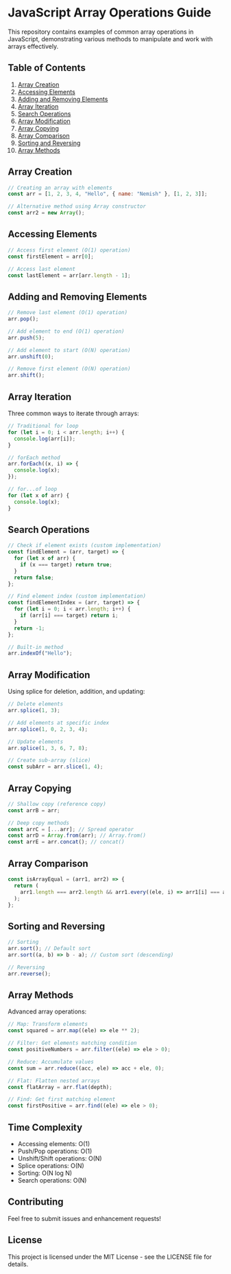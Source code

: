 # JavaScript Array Operations Guide

This repository contains examples of common array operations in JavaScript, demonstrating various methods to manipulate and work with arrays effectively.

## Table of Contents

1. [Array Creation](#array-creation)
2. [Accessing Elements](#accessing-elements)
3. [Adding and Removing Elements](#adding-and-removing-elements)
4. [Array Iteration](#array-iteration)
5. [Search Operations](#search-operations)
6. [Array Modification](#array-modification)
7. [Array Copying](#array-copying)
8. [Array Comparison](#array-comparison)
9. [Sorting and Reversing](#sorting-and-reversing)
10. [Array Methods](#array-methods)

## Array Creation

```javascript
// Creating an array with elements
const arr = [1, 2, 3, 4, "Hello", { name: "Nemish" }, [1, 2, 3]];

// Alternative method using Array constructor
const arr2 = new Array();
```

## Accessing Elements

```javascript
// Access first element (O(1) operation)
const firstElement = arr[0];

// Access last element
const lastElement = arr[arr.length - 1];
```

## Adding and Removing Elements

```javascript
// Remove last element (O(1) operation)
arr.pop();

// Add element to end (O(1) operation)
arr.push(5);

// Add element to start (O(N) operation)
arr.unshift(0);

// Remove first element (O(N) operation)
arr.shift();
```

## Array Iteration

Three common ways to iterate through arrays:

```javascript
// Traditional for loop
for (let i = 0; i < arr.length; i++) {
  console.log(arr[i]);
}

// forEach method
arr.forEach((x, i) => {
  console.log(x);
});

// for...of loop
for (let x of arr) {
  console.log(x);
}
```

## Search Operations

```javascript
// Check if element exists (custom implementation)
const findElement = (arr, target) => {
  for (let x of arr) {
    if (x === target) return true;
  }
  return false;
};

// Find element index (custom implementation)
const findElementIndex = (arr, target) => {
  for (let i = 0; i < arr.length; i++) {
    if (arr[i] === target) return i;
  }
  return -1;
};

// Built-in method
arr.indexOf("Hello");
```

## Array Modification

Using splice for deletion, addition, and updating:

```javascript
// Delete elements
arr.splice(1, 3);

// Add elements at specific index
arr.splice(1, 0, 2, 3, 4);

// Update elements
arr.splice(1, 3, 6, 7, 8);

// Create sub-array (slice)
const subArr = arr.slice(1, 4);
```

## Array Copying

```javascript
// Shallow copy (reference copy)
const arrB = arr;

// Deep copy methods
const arrC = [...arr]; // Spread operator
const arrD = Array.from(arr); // Array.from()
const arrE = arr.concat(); // concat()
```

## Array Comparison

```javascript
const isArrayEqual = (arr1, arr2) => {
  return (
    arr1.length === arr2.length && arr1.every((ele, i) => arr1[i] === arr2[i])
  );
};
```

## Sorting and Reversing

```javascript
// Sorting
arr.sort(); // Default sort
arr.sort((a, b) => b - a); // Custom sort (descending)

// Reversing
arr.reverse();
```

## Array Methods

Advanced array operations:

```javascript
// Map: Transform elements
const squared = arr.map((ele) => ele ** 2);

// Filter: Get elements matching condition
const positiveNumbers = arr.filter((ele) => ele > 0);

// Reduce: Accumulate values
const sum = arr.reduce((acc, ele) => acc + ele, 0);

// Flat: Flatten nested arrays
const flatArray = arr.flat(depth);

// Find: Get first matching element
const firstPositive = arr.find((ele) => ele > 0);
```

## Time Complexity

- Accessing elements: O(1)
- Push/Pop operations: O(1)
- Unshift/Shift operations: O(N)
- Splice operations: O(N)
- Sorting: O(N log N)
- Search operations: O(N)

## Contributing

Feel free to submit issues and enhancement requests!

## License

This project is licensed under the MIT License - see the LICENSE file for details.
